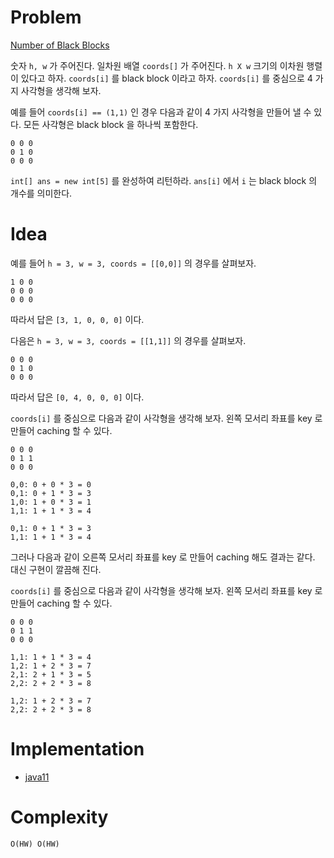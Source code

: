 # Problem

[Number of Black Blocks](https://leetcode.com/problems/number-of-black-blocks/)

숫자 `h, w` 가 주어진다. 일차원 배열 `coords[]` 가 주어진다.  `h X w`
크기의 이차원 행렬이 있다고 하자. `coords[i]` 를 black block 이라고
하자.  `coords[i]` 를 중심으로 4 가지 사각형을 생각해 보자.

예를 들어 `coords[i] == (1,1)` 인 경우 다음과 같이 4 가지 사각형을
만들어 낼 수 있다. 모든 사각형은 black block 을 하나씩 포함한다.

```
0 0 0
0 1 0
0 0 0
```

`int[] ans = new int[5]` 를 완성하여 리턴하라. `ans[i]` 에서 `i` 는
black block 의 개수를 의미한다.

# Idea

예를 들어 `h = 3, w = 3, coords = [[0,0]]` 의 경우를 살펴보자.

```
1 0 0
0 0 0
0 0 0
```

따라서 답은 `[3, 1, 0, 0, 0]` 이다.

다음은 `h = 3, w = 3, coords = [[1,1]]` 의 경우를 살펴보자.

```
0 0 0
0 1 0
0 0 0
```

따라서 답은 `[0, 4, 0, 0, 0]` 이다.

`coords[i]` 를 중심으로 다음과 같이 사각형을 생각해 보자.  왼쪽 모서리
좌표를 key 로 만들어 caching 할 수 있다.

```
0 0 0
0 1 1
0 0 0

0,0: 0 + 0 * 3 = 0
0,1: 0 + 1 * 3 = 3
1,0: 1 + 0 * 3 = 1
1,1: 1 + 1 * 3 = 4

0,1: 0 + 1 * 3 = 3
1,1: 1 + 1 * 3 = 4
```

그러나 다음과 같이 오른쪽 모서리 좌표를 key 로 만들어 caching 해도
결과는 같다. 대신 구현이 깔끔해 진다.

`coords[i]` 를 중심으로 다음과 같이 사각형을 생각해 보자.  왼쪽 모서리
좌표를 key 로 만들어 caching 할 수 있다.

```
0 0 0
0 1 1
0 0 0

1,1: 1 + 1 * 3 = 4
1,2: 1 + 2 * 3 = 7
2,1: 2 + 1 * 3 = 5
2,2: 2 + 2 * 3 = 8

1,2: 1 + 2 * 3 = 7
2,2: 2 + 2 * 3 = 8
```

# Implementation

* [java11](MainApp.java)

# Complexity

```
O(HW) O(HW)
```
